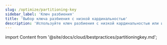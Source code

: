 ```yaml
---
slug: /optimize/partitioning-key
sidebar_label: 'Ключ разбиения'
title: 'Выбор ключа разбиения с низкой кардинальностью'
description: 'Используйте ключ разбиения с низкой кардинальностью или избегайте использования ключа разбиения для вашей таблицы.'
---
```


import Content from '@site/docs/cloud/bestpractices/partitioningkey.md';

<Content />
